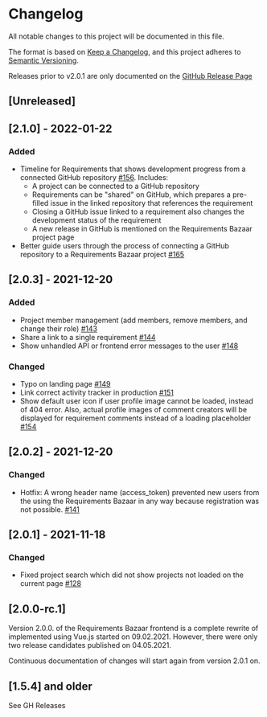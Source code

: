 # Changelog

All notable changes to this project will be documented in this file.

The format is based on [Keep a Changelog](https://keepachangelog.com/en/1.0.0/), and this project adheres
to [Semantic Versioning](https://semver.org/spec/v2.0.0.html).

Releases prior to v2.0.1 are only documented on
the [GitHub Release Page](https://github.com/rwth-acis/RequirementsBazaar-WebFrontend/releases)

## [Unreleased]


## [2.1.0] - 2022-01-22

### Added

- Timeline for Requirements that shows development progress from a connected GitHub repository
  [#156](https://github.com/rwth-acis/RequirementsBazaar-WebFrontend/pull/156). Includes:
  - A project can be connected to a GitHub repository
  - Requirements can be "shared" on GitHub, which prepares a pre-filled issue in the linked repository that references the requirement
  - Closing a GitHub issue linked to a requirement also changes the development status of the requirement
  - A new release in GitHub is mentioned on the Requirements Bazaar project page
- Better guide users through the process of connecting a GitHub repository to a Requirements Bazaar project [#165](https://github.com/rwth-acis/RequirementsBazaar-WebFrontend/pull/165)

## [2.0.3] - 2021-12-20

### Added

- Project member management (add members, remove members, and change their role) [#143](https://github.com/rwth-acis/RequirementsBazaar-WebFrontend/pull/143)
- Share a link to a single requirement [#144](https://github.com/rwth-acis/RequirementsBazaar-WebFrontend/pull/144)
- Show unhandled API or frontend error messages to the user [#148](https://github.com/rwth-acis/RequirementsBazaar-WebFrontend/pull/148)

### Changed

- Typo on landing page [#149](https://github.com/rwth-acis/RequirementsBazaar-WebFrontend/issues/149)
- Link correct activity tracker in production [#151](https://github.com/rwth-acis/RequirementsBazaar-WebFrontend/issues/151)
- Show default user icon if user profile image cannot be loaded, instead of 404 error. Also, actual profile images of comment creators will be displayed for requirement comments instead of a loading placeholder [#154](https://github.com/rwth-acis/RequirementsBazaar-WebFrontend/pull/154)


## [2.0.2] - 2021-12-20

### Changed

- Hotfix: A wrong header name (access_token) prevented new users from the using the Requirements Bazaar in any way because registration was not possible.
  [#141](https://github.com/rwth-acis/RequirementsBazaar-WebFrontend/pull/141)


## [2.0.1] - 2021-11-18

### Changed

- Fixed project search which did not show projects not loaded on the current page
  [#128](https://github.com/rwth-acis/RequirementsBazaar-WebFrontend/pull/128)

## [2.0.0-rc.1]

Version 2.0.0. of the Requirements Bazaar frontend is a complete rewrite of implemented using Vue.js
started on 09.02.2021. However, there were only two release candidates published on 04.05.2021.

Continuous documentation of changes will start again from version 2.0.1 on.

## [1.5.4] and older

See GH Releases
